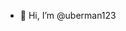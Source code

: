 - 👋 Hi, I’m @uberman123

<!---
uberman123/uberman123 is a ✨ special ✨ repository because its `README.md` (this file) appears on your GitHub profile.
You can click the Preview link to take a look at your changes.
--->
